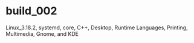 # build_002
Linux_3.18.2, systemd, core, C++, Desktop, Runtime Languages, Printing, Multimedia, Gnome, and KDE
